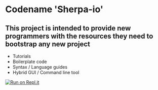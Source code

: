# Codename 'Sherpa-io'

## This project is intended to provide new programmers with the resources they need to bootstrap any new project
- Tutorials
- Boilerplate code
- Syntax / Language guides
- Hybrid GUI / Command line tool


[![Run on Repl.it](https://repl.it/badge/github/iangreer/sherpa-io)](https://repl.it/github/iangreer/sherpa-io)
